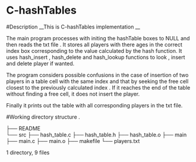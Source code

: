 # C-hashTables
#Description
__This is C-hashTables implementation __ 

The main program processes with initing the hashTable boxes to NULL and then  reads the txt file .
It stores all players with there ages in the correct index box corresponding to the value calculated by the hash function.
It uses hash_insert , hash_delete and hash_lookup functions to look , insert and delete player if wanted.

The program considers possible confusions in the case of insertion of two players in a table cell with the same index and that by seeking the free cell closest to 
the previously calculated  index .
If it reaches the end of the table without finding a free cell, it does not insert the player.


Finally it prints out the table with all corresponding players in the txt file.

#Working directory structure
.

├── README  
    └── src
    ├── hash_table.c
    ├── hash_table.h
    ├── hash_table.o
    ├── main
    ├── main.c
    ├── main.o
    ├── makefile
    └── players.txt
        
1 directory, 9 files

